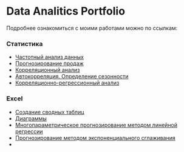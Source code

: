 # Data Analitics Portfolio

Подробнее ознакомиться с моими работами можно по ссылкам:

### Статистика
- [Частотный анализ данных](./Statistic/Task_1/summary.md)
- [Прогнозирование продаж](./Statistic/Task_2/summary.md)
- [Корреляционный анализ](./Statistic/Task_3/summary.md)
- [Автокорреляция. Определение сезонности](./Statistic/Task_4/summary.md)
- [Корреляционно-регрессионный анализ](./Statistic/Task_5/summary.md)
  
### Excel
- [Создание сводных таблиц](./Excel/Task_1/summary.md)
- [Диаграммы](./Excel/Task_2/summary.md)
- [Многопараметрическое прогнозирование методом линейной регрессии](./Excel/Task_3/summary.md)
- [Прогнозирование методом экспоненциального сглаживания](./Excel/Task_3/summary.md)
- 
  
